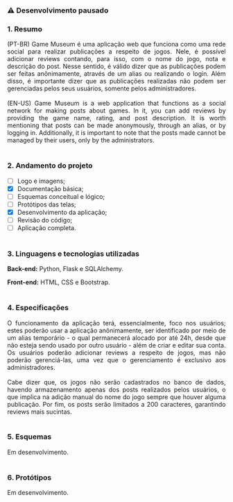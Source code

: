 ### :warning: Desenvolvimento pausado

### 1. Resumo
<div align="justify">
  (PT-BR) Game Museum é uma aplicação web que funciona como uma rede social para realizar publicações a respeito de jogos. Nele, é possível adicionar 
  reviews contando, para isso, com o nome do jogo, nota e descrição do post. Nesse sentido, é válido dizer que as publicações podem ser feitas 
  anônimamente, através de um alias ou realizando o login. Além disso, é importante dizer que as publicações realizadas não podem ser gerenciadas
  pelos seus usuários, somente pelos administradores.
  <br><br>
  (EN-US) Game Museum is a web application that functions as a social network for making posts about games. In it, you can add reviews by providing
  the game name, rating, and post description. It is worth mentioning that posts can be made anonymously, through an alias, or by logging in.
  Additionally, it is important to note that the posts made cannot be managed by their users, only by the administrators.
</div>
<br>

### 2. Andamento do projeto
- [ ] Logo e imagens;
- [x] Documentação básica;
- [ ] Esquemas conceitual e lógico;
- [ ] Protótipos das telas;
- [x] Desenvolvimento da aplicação;
- [ ] Revisão do código;
- [ ] Aplicação completa.
<br><br>
### 3. Linguagens e tecnologias utilizadas
**Back-end:**
Python, Flask e SQLAlchemy.

**Front-end:**
HTML, CSS e Bootstrap.
<br><br>

### 4. Especificações
<div align="justify">
  O funcionamento da aplicação terá, essencialmente, foco nos usuários; estes poderão usar a aplicação anônimamente, ser identificado por 
  meio de um alias temporário - o qual permanecerá alocado por até 24h, desde que não esteja sendo usado por outro usuário - além de criar
  e editar sua conta. Os usuários poderão adicionar reviews a respeito de jogos, mas não poderão gerenciá-las, uma vez que o gerenciamento é
  exclusivo aos administradores.
  <br><br>
  Cabe dizer que, os jogos não serão cadastrados no banco de dados, havendo armazenamento apenas dos posts realizados pelos usuários, o que 
  implica na adição manual do nome do jogo sempre que houver alguma publicação. Por fim, os posts serão limitados a 200 caracteres, garantindo
  reviews mais sucintas.
</div>
<br>

### 5. Esquemas
Em desenvolvimento.
<br><br>

### 6. Protótipos
Em desenvolvimento.
